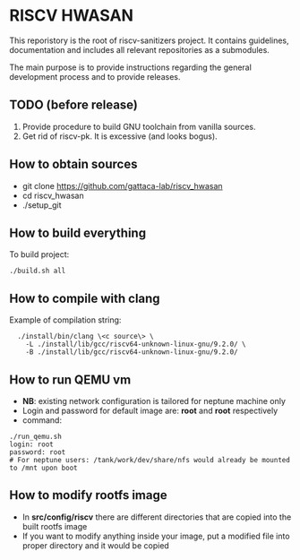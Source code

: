 # RISCV HWASAN

This reporistory is the root of riscv-sanitizers project. It contains
guidelines, documentation and includes all relevant repositories as a
submodules.

The main purpose is to provide instructions regarding the general development
process and to provide releases.


## TODO (before release)

1. Provide procedure to build GNU toolchain from vanilla sources.
1. Get rid of riscv-pk. It is excessive (and looks bogus).

## How to obtain sources

* git clone https://github.com/gattaca-lab/riscv_hwasan
* cd riscv_hwasan
* ./setup_git

## How to build everything

To build project:

```
./build.sh all
```

## How to compile with clang

Example of compilation string:

```
  ./install/bin/clang \<c source\> \
    -L ./install/lib/gcc/riscv64-unknown-linux-gnu/9.2.0/ \
    -B ./install/lib/gcc/riscv64-unknown-linux-gnu/9.2.0/
```

## How to run QEMU vm

* **NB**: existing network configuration is tailored for neptune machine only
* Login and password for default image are: **root** and **root** respectively
* command:
```
./run_qemu.sh
login: root
password: root
# For neptune users: /tank/work/dev/share/nfs would already be mounted to /mnt upon boot
```

## How to modify rootfs image
* In **src/config/riscv** there are different directories that are copied into the built rootfs image
* If you want to modify anything inside your image, put a modified file into proper directory and it would be copied

